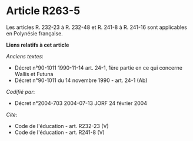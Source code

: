 # Article R263-5

Les articles R. 232-23 à R. 232-48 et R. 241-8 à R. 241-16 sont applicables en Polynésie française.

**Liens relatifs à cet article**

_Anciens textes_:

  - Décret n°90-1011 1990-11-14 art. 24-1, 1ère partie en ce qui concerne Wallis et Futuna
  - Décret n°90-1011 du 14 novembre 1990 - art. 24-1 (Ab)

_Codifié par_:

  - Décret n°2004-703 2004-07-13 JORF 24 février 2004

_Cite_:

  - Code de l'éducation - art. R232-23 (V)
  - Code de l'éducation - art. R241-8 (V)
